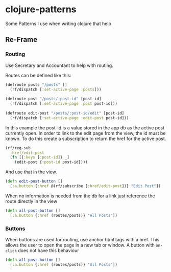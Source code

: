 # clojure-patterns
Some Patterns I use when writing clojure that help

## Re-Frame

### Routing 

Use Secretary and Accountant to help with routing. 

Routes can be defined like this:
```cljs
(defroute posts "/posts" []
  (rf/dispatch [:set-active-page :posts]))
  
(defroute post "/posts/:post-id" [post-id]
  (rf/dispatch [:set-active-page :post post-id]))
  
(defroute edit-post "/posts/:post-id/edit" [post-id]
  (rf/dispatch [:set-active-page :edit-post post-id]))
```

In this example the post-id is a value stored in the app db as the active post currently open. In order to link to the edit page from the view, the id must be known. To do this create a subscription to return the href for the active post.

```cljs
(rf/reg-sub
  :href/edit-post
  (fn [{:keys [:post-id]} _]
    (edit-post {:post-id post-id})))
```

And use that in the view.

```cljs
(defn edit-post-button []
  [:a.button {:href @(rf/subscribe [:href/edit-post])} "Edit Post"])
```

When no information is needed from the db for a link just reference the route directly in the view

```cljs
(defn all-post-button []
  [:a.button {:href (routes/posts)} "All Posts"])
```

### Buttons

When buttons are used for routing, use anchor html tags with a href. This allows the user to open the page in a new tab or window. A button with `on-click` does not have this behaviour

```cljs
(defn all-post-button []
  [:a.button {:href (routes/posts)} "All Posts"])
```

